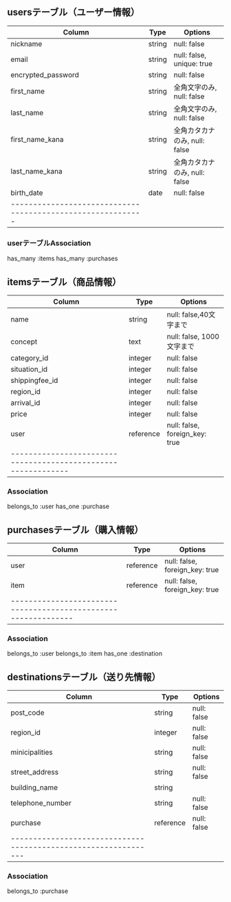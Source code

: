 ## usersテーブル（ユーザー情報）

|Column            |Type      |Options                      |
|------------------|----------|-----------------------------|
|nickname          |string    |null: false                  |
|email             |string    |null: false, unique: true    |
|encrypted_password|string    |null: false                  |
|first_name        |string    |全角文字のみ, null: false     |
|last_name         |string    |全角文字のみ, null: false     |
|first_name_kana   |string    |全角カタカナのみ, null: false  |
|last_name_kana    |string    |全角カタカナのみ, null: false  |
|birth_date        |date      |null: false                  |
|-----------------------------------------------------------|

### userテーブルAssociation
has_many :items
has_many :purchases



## itemsテーブル（商品情報）

|Column             |Type      |Options                       |
|-------------------|----------|------------------------------|
|name               |string    |null: false,40文字まで         |
|concept            |text      |null: false, 1000文字まで      |
|category_id        |integer   |null: false                   |
|situation_id       |integer   |null: false                   |
|shippingfee_id     |integer   |null: false                   |
|region_id          |integer   |null: false                   |
|arrival_id         |integer   |null: false                   |
|price              |integer   |null: false                   |
|user               |reference |null: false, foreign_key: true|
|-------------------------------------------------------------|


### Association
belongs_to :user
has_one :purchase



## purchasesテーブル（購入情報）

|Column         |Type           |Options                       |
|---------------|---------------|------------------------------|
|user           |reference      |null: false, foreign_key: true|
|item           |reference      |null: false, foreign_key: true|
|--------------------------------------------------------------|



### Association
belongs_to :user
belongs_to :item
has_one    :destination



## destinationsテーブル（送り先情報）

|Column           |Type            |Options                     |
|-----------------|----------------|----------------------------|
|post_code        |string          |null: false                 |
|region_id        |integer         |null: false                 |
|minicipalities   |string          |null: false                 |
|street_address   |string          |null: false                 |
|building_name    |string          |                            |
|telephone_number |string          |null: false                 |
|purchase         |reference       |null: false                 |
|---------------------------------------------------------------|



### Association
belongs_to :purchase